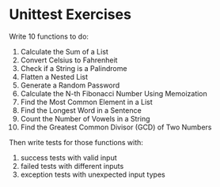 # Unittest Exercises

Write 10 functions to do:
1. Calculate the Sum of a List
2. Convert Celsius to Fahrenheit
3. Check if a String is a Palindrome
4. Flatten a Nested List
5. Generate a Random Password
6. Calculate the N-th Fibonacci Number Using Memoization
7. Find the Most Common Element in a List
8. Find the Longest Word in a Sentence
9. Count the Number of Vowels in a String
10. Find the Greatest Common Divisor (GCD) of Two Numbers

Then write tests for those functions with:
1. success tests with valid input
2. failed tests with different inputs
3. exception tests with unexpected input types
